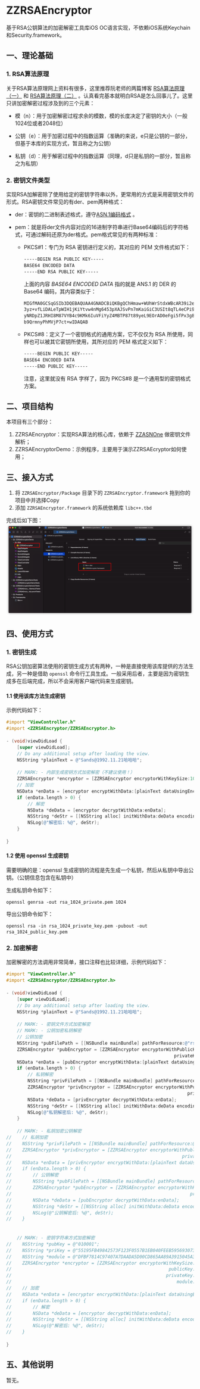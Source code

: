 # ZZRSAEncryptor

基于RSA公钥算法的加密解密工具库iOS OC语言实现，不依赖iOS系统Keychain和Security.framework。

## 一、理论基础

### 1. RSA算法原理

关于RSA算法原理网上资料有很多，这里推荐阮老师的两篇博客 [RSA算法原理（一）](https://www.ruanyifeng.com/blog/2013/06/rsa_algorithm_part_one.html) 和 [RSA算法原理（二）](https://www.ruanyifeng.com/blog/2013/06/rsa_algorithm_part_two.html) 。认真看完基本就明白RSA是怎么回事儿了。这里只讲加密解密过程涉及到的三个元素：

- 模（n）：用于加密解密过程求余的模数，模的长度决定了密钥的大小（一般1024位或者2048位）

- 公钥（e）：用于加密过程中的指数运算（准确的来说，e只是公钥的一部分，但基于本库的实现方式，暂且称之为公钥）

- 私钥（d）：用于解密过程中的指数运算（同理，d只是私钥的一部分，暂且称之为私钥）


### 2. 密钥文件类型

实现RSA加解密除了使用给定的密钥字符串以外，更常用的方式是采用密钥文件的形式。RSA密钥文件常见的有der、pem两种格式：

- der：密钥的二进制表述格式，遵守[ASN.1编码格式](https://docs.microsoft.com/en-us/windows/win32/seccertenroll/about-asn-1-type-system) 。

- pem：就是将der文件内容对应的16进制字符串进行Base64编码后的字符格式，可通过解码还原为der格式。pem格式常见的有两种标准：

  - PKCS#1：专门为 RSA 密钥进行定义的，其对应的 PEM 文件格式如下：

    ~~~tex
    -----BEGIN RSA PUBLIC KEY-----
    BASE64 ENCODED DATA
    -----END RSA PUBLIC KEY-----
    ~~~

    上面的内容 *BASE64 ENCODED DATA* 指的就是 ANS.1 的 DER 的 Base64 编码，其内容类似于：

    ~~~tex
    MIGfMA0GCSqGSIb3DQEBAQUAA4GNADCBiQKBgQChHmaw+WUhWrStdxWBcAR39i2e  
    3yz+vfLiDALeTpWIH1jKiYtvw4nMg6453pXAJSvPn7mKaiGiC3USIt8qTL4eCPi9  
    yNRDpZ1JRHI8M87VYB4c9KMk6IuVFiYyZ4MBTP87t89yeL9EOrAD0eFgi5fPx3g8  
    b9QrmnyPhMVjP7ct+wIDAQAB
    ~~~

    

  - PKCS#8：定义了一个密钥格式的通用方案，它不仅仅为 RSA 所使用，同样也可以被其它密钥所使用，其所对应的 PEM 格式定义如下：

    ~~~tex
    -----BEGIN PUBLIC KEY-----
    BASE64 ENCODED DATA
    -----END PUBLIC KEY-----
    ~~~

    注意，这里就没有 RSA 字样了，因为 PKCS#8 是一个通用型的密钥格式方案。


## 二、项目结构

本项目有三个部分：

1. ZZRSAEncryptor：实现RSA算法的核心库，依赖于 [ZZASNOne](https://github.com/lishuzhi1121/ZZASNOne) 做密钥文件解析；
2. ZZRSAEncryptorDemo：示例程序，主要用于演示ZZRSAEcryptor如何使用；


## 三、接入方式

1. 将 `ZZRSAEncryptor/Package` 目录下的 `ZZRSAEncryptor.framework` 拖到你的项目中并选择Copy
2. 添加 `ZZRSAEncryptor.framework` 的系统依赖库 `libc++.tbd`

完成后如下图：
![install](https://github.com/lishuzhi1121/ZZRSAEncryptor/raw/main/images/2021-11-18-lc5J3t-tE7YHB.png)


## 四、使用方式

### 1. 密钥生成

RSA公钥加密算法使用的密钥生成方式有两种，一种是直接使用该库提供的方法生成，另一种是借助 `openssl` 命令行工具生成。一般采用后者，主要是因为密钥生成多在后端完成，所以不会采用客户端代码来生成密钥。

#### 1.1 使用该库方法生成密钥

示例代码如下：

~~~objective-c
#import "ViewController.h"
#import <ZZRSAEncryptor/ZZRSAEncryptor.h>

- (void)viewDidLoad {
    [super viewDidLoad];
    // Do any additional setup after loading the view.
    NSString *plainText = @"Sands@1992.11.21哈哈哈";
    
    // MARK: - 内部生成密钥方式加密解密（不建议使用！）
    ZZRSAEncryptor *encryptor = [ZZRSAEncryptor encryptorWithKeySize:1024];
    // 加密
    NSData *enData = [encryptor encryptWithData:[plainText dataUsingEncoding:NSUTF8StringEncoding]];
    if (enData.length > 0) {
        // 解密
        NSData *deData = [encryptor decryptWithData:enData];
        NSString *deStr = [[NSString alloc] initWithData:deData encoding:NSUTF8StringEncoding];
        NSLog(@"解密后: %@", deStr);
    }
    
}

~~~


#### 1.2 使用 openssl 生成密钥

需要明确的是：openssl 生成密钥的流程是先生成一个私钥，然后从私钥中导出公钥。（公钥信息包含在私钥中）

生成私钥命令如下：

~~~shell
openssl genrsa -out rsa_1024_private.pem 1024
~~~

导出公钥命令如下：

~~~shell
openssl rsa -in rsa_1024_private_key.pem -pubout -out rsa_1024_public_key.pem
~~~


### 2. 加密解密

加密解密的方法调用非常简单，接口注释也比较详细，示例代码如下：

~~~objective-c
#import "ViewController.h"
#import <ZZRSAEncryptor/ZZRSAEncryptor.h>

- (void)viewDidLoad {
    [super viewDidLoad];
    // Do any additional setup after loading the view.
    NSString *plainText = @"Sands@1992.11.21哈哈哈";
    
    // MARK: - 密钥文件方式加密解密
    // MARK: - 公钥加密私钥解密
    // 公钥加密
    NSString *pubFilePath = [[NSBundle mainBundle] pathForResource:@"rsa_1024_public_key" ofType:@"pem"];
    ZZRSAEncryptor *pubEncryptor = [ZZRSAEncryptor encryptorWithPublicKeyFile:pubFilePath
                                                               privateKeyFile:nil];
    NSData *enData = [pubEncryptor encryptWithData:[plainText dataUsingEncoding:NSUTF8StringEncoding]];
    if (enData.length > 0) {
        // 私钥解密
        NSString *privFilePath = [[NSBundle mainBundle] pathForResource:@"rsa_1024_private_key_pkcs8" ofType:@"pem"];
        ZZRSAEncryptor *privEncryptor = [ZZRSAEncryptor encryptorWithPublicKeyFile:nil
                                                                    privateKeyFile:privFilePath];
        NSData *deData = [privEncryptor decryptWithData:enData];
        NSString *deStr = [[NSString alloc] initWithData:deData encoding:NSUTF8StringEncoding];
        NSLog(@"私钥解密后: %@", deStr);
    }
    
    // MARK: - 私钥加密公钥解密
//    // 私钥加密
//    NSString *privFilePath = [[NSBundle mainBundle] pathForResource:@"rsa_1024_private_key_pkcs8" ofType:@"pem"];
//    ZZRSAEncryptor *privEncryptor = [ZZRSAEncryptor encryptorWithPublicKeyFile:nil
//                                                                privateKeyFile:privFilePath];
//    NSData *enData = [privEncryptor encryptWithData:[plainText dataUsingEncoding:NSUTF8StringEncoding]];
//    if (enData.length > 0) {
//        // 公钥解密
//        NSString *pubFilePath = [[NSBundle mainBundle] pathForResource:@"rsa_1024_public_key" ofType:@"pem"];
//        ZZRSAEncryptor *pubEncryptor = [ZZRSAEncryptor encryptorWithPublicKeyFile:pubFilePath
//                                                                   privateKeyFile:nil];
//        NSData *deData = [pubEncryptor decryptWithData:enData];
//        NSString *deStr = [[NSString alloc] initWithData:deData encoding:NSUTF8StringEncoding];
//        NSLog(@"公钥解密后: %@", deStr);
//    }
    
    
    // MARK: - 密钥字符串方式加密解密
//    NSString *pubKey = @"010001";
//    NSString *priKey = @"55195FB49842573F123F0557B1EB040FEEB5956930735CE2983CF215B722BE22B13B067668F866F026D3E2D9F01714299700F874B565D19DF15D3BC862D96E596AA51E763C78181616B02C1328D8F92A27311F4301EAE0F4FF7B0DACC6E8452CD68F8E45DED7A40C711CF4CAEC7341847FF23A1ED426E349891B27846B5D8EF1";
//    NSString *module = @"DFBF7814C97407A7DAADA5D00CD865AA89A3915045A39482721431E680386B08457C93A979F043CA5311403FF403BDB37F5BD51643C4FF27C6EDDFCF044546A2A248BD71D05FE72EE0C00C8D8648481D4B3895B802AFD6F1C4462402311F0C9651CE0E15748E804A455B04CCD254CB26047962A08BDCC3751357111FCB4F7557";
//    ZZRSAEncryptor *encryptor = [ZZRSAEncryptor encryptorWithKeySize:1024
//                                                           publicKey:pubKey
//                                                          privateKey:priKey
//                                                              module:module];
//    // 加密
//    NSData *enData = [encryptor encryptWithData:[plainText dataUsingEncoding:NSUTF8StringEncoding]];
//    if (enData.length > 0) {
//        // 解密
//        NSData *deData = [encryptor decryptWithData:enData];
//        NSString *deStr = [[NSString alloc] initWithData:deData encoding:NSUTF8StringEncoding];
//        NSLog(@"解密后: %@", deStr);
//    }

}

~~~



## 五、其他说明

暂无。

